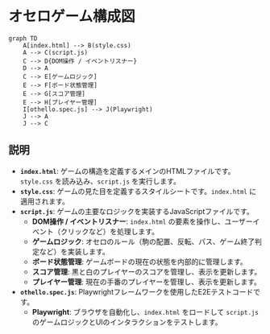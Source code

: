 # オセロゲーム構成図

```mermaid
graph TD
    A[index.html] --> B(style.css)
    A --> C(script.js)
    C --> D{DOM操作 / イベントリスナー}
    D --> A
    C --> E[ゲームロジック]
    E --> F[ボード状態管理]
    E --> G[スコア管理]
    E --> H[プレイヤー管理]
    I[othello.spec.js] --> J(Playwright)
    J --> A
    J --> C
```

## 説明

*   **`index.html`**: ゲームの構造を定義するメインのHTMLファイルです。`style.css` を読み込み、`script.js` を実行します。
*   **`style.css`**: ゲームの見た目を定義するスタイルシートです。`index.html` に適用されます。
*   **`script.js`**: ゲームの主要なロジックを実装するJavaScriptファイルです。
    *   **DOM操作 / イベントリスナー**: `index.html` の要素を操作し、ユーザーイベント（クリックなど）を処理します。
    *   **ゲームロジック**: オセロのルール（駒の配置、反転、パス、ゲーム終了判定など）を実装します。
    *   **ボード状態管理**: ゲームボードの現在の状態を内部的に管理します。
    *   **スコア管理**: 黒と白のプレイヤーのスコアを管理し、表示を更新します。
    *   **プレイヤー管理**: 現在の手番のプレイヤーを管理し、表示を更新します。
*   **`othello.spec.js`**: Playwrightフレームワークを使用したE2Eテストコードです。
    *   **Playwright**: ブラウザを自動化し、`index.html` をロードして `script.js` のゲームロジックとUIのインタラクションをテストします。
